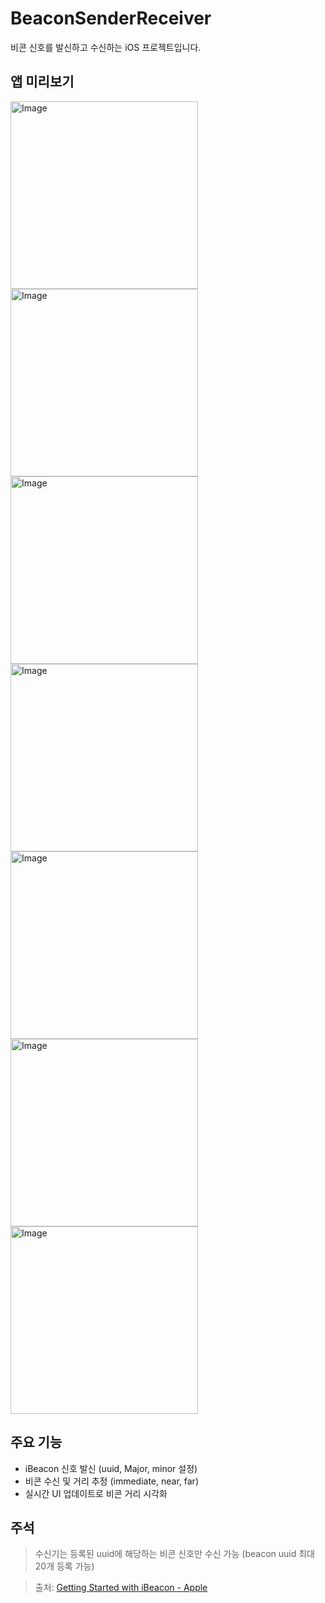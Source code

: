 # BeaconSenderReceiver


비콘 신호를 발신하고 수신하는 iOS 프로젝트입니다.

## 앱 미리보기


<!-- 실제 스크린샷 이미지 7장 -->
<p>
  <img width="300" alt="Image" src="https://github.com/user-attachments/assets/52d6d556-cb91-4bd2-8bc3-e232bd08c943" />
  <img width="300" alt="Image" src="https://github.com/user-attachments/assets/73fb4991-19c5-462f-954e-1a899f40a72e" />
  <img width="300" alt="Image" src="https://github.com/user-attachments/assets/37adc301-d9a3-4a89-9680-ad8121a7dd69" />
  <img width="300" alt="Image" src="https://github.com/user-attachments/assets/589cb1ad-eb21-426f-b7ea-84d171e0a7ef" />
  <img width="300" alt="Image" src="https://github.com/user-attachments/assets/909a7f48-7fee-4d10-9c1c-b8f92e80e1db" />
  <img width="300" alt="Image" src="https://github.com/user-attachments/assets/4eb671ba-a4d4-4603-a207-bdfe2e48c9a7" />
  <img width="300" alt="Image" src="https://github.com/user-attachments/assets/bc6c3abe-11c7-464f-8319-4ef48f21a0a6" />
</p>

## 주요 기능

- iBeacon 신호 발신 (uuid, Major, minor 설정)
- 비콘 수신 및 거리 추정 (immediate, near, far)
- 실시간 UI 업데이트로 비콘 거리 시각화

  
## 주석

> 수신기는 등록된 uuid에 해당하는 비콘 신호만 수신 가능 (beacon uuid 최대 20개 등록 가능)

> 출처: [Getting Started with iBeacon - Apple](https://developer.apple.com/ibeacon/Getting-Started-with-iBeacon.pdf)
